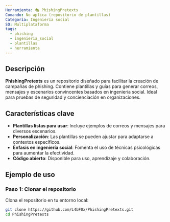 ```yaml
---
Herramienta: 🎭 PhishingPretexts
Comando: No aplica (repositorio de plantillas)
Categoría: Ingeniería social
SO: Multiplataforma
tags:
  - phishing
  - ingenieria_social
  - plantillas
  - herramienta
---
```


## Descripción

**PhishingPretexts** es un repositorio diseñado para facilitar la creación de campañas de phishing. Contiene plantillas y guías para generar correos, mensajes y escenarios convincentes basados en ingeniería social. Ideal para pruebas de seguridad y concienciación en organizaciones.

## Características clave

- **Plantillas listas para usar**: Incluye ejemplos de correos y mensajes para diversos escenarios.
- **Personalización**: Las plantillas se pueden ajustar para adaptarse a contextos específicos.
- **Énfasis en ingeniería social**: Fomenta el uso de técnicas psicológicas para aumentar la efectividad.
- **Código abierto**: Disponible para uso, aprendizaje y colaboración.

## Ejemplo de uso

### Paso 1: Clonar el repositorio

Clona el repositorio en tu entorno local:
```bash
git clone https://github.com/L4bF0x/PhishingPretexts.git
cd PhishingPretexts
```
